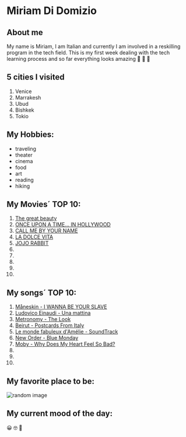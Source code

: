 # Miriam Di Domizio

## About me

My name is Miriam, I am Italian and currently I am involved in a reskilling program in the tech field. This is my first week dealing with the tech learning process and so far everything looks amazing 
💫 💫 💫


## 5 cities I visited 

1. Venice
1. Marrakesh
1. Ubud
1. Bishkek 
1. Tokio


## My Hobbies:

- traveling
- theater
- cinema 
- food
- art
- reading
- hiking


## My Movies´ TOP 10:

1. [The great beauty](https://www.rottentomatoes.com/m/the_great_beauty)
1. [ONCE UPON A TIME... IN HOLLYWOOD](https://www.rottentomatoes.com/m/once_upon_a_time_in_hollywood)
1. [CALL ME BY YOUR NAME](https://www.rottentomatoes.com/m/call_me_by_your_name)
1. [LA DOLCE VITA](https://www.rottentomatoes.com/search?search=la%20dolce%20vita)
1. [JOJO RABBIT](https://www.rottentomatoes.com/m/jojo_rabbit)
1. 
1. 
1. 
1. 
1. 


## My songs´ TOP 10:

1. [Måneskin - I WANNA BE YOUR SLAVE](https://www.youtube.com/watch?v=yOb9Xaug35M)
1. [Ludovico Einaudi - Una mattina](https://www.youtube.com/watch?v=0Bvm9yG4cvs)
1. [Metronomy - The Look](https://www.youtube.com/watch?v=sFrNsSnk8GM)
1. [Beirut - Postcards From Italy](https://www.youtube.com/watch?v=mYiCGLgRuAs)
1. [Le monde fabuleux d'Amélie - SoundTrack](https://www.youtube.com/watch?v=ibrtIq-s9l8)
1. [New Order - Blue Monday](https://www.youtube.com/watch?v=FYH8DsU2WCk)
1. [Moby - Why Does My Heart Feel So Bad?](https://www.youtube.com/watch?v=qT6XCvDUUsU)
1. 
1. 
1. 


## My favorite place to be:

![random image](https://images.app.goo.gl/X9fUNi1L5siWyhe1A)


## My current mood of the day: 
😀 🤓 💫
